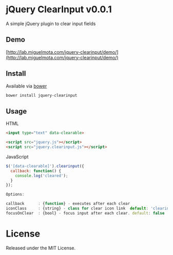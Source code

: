 # jQuery ClearInput v0.0.1

A simple jQuery plugin to clear input fields

## Demo

[http://lab.miguelmota.com/jquery-clearinput/demo/](http://lab.miguelmota.com/jquery-clearinput/demo/)

## Install 

Available via [bower](http://bower.io/)

```bash
bower install jquery-clearinput
```

## Usage

HTML

```html
<input type="text" data-clearable> 
```

```html
<script src="jquery.js"></script>
<script src="jquery.clearinput.js"></script>
```

JavaScript

```javascript
$('[data-clearable]').clearinput({
  callback: function() {
    console.log('cleared');
  }
});
```

```javascript
Options:

callback      : {function} - executes after each clear
iconClass     : {string} - class for clear icon link  default: 'clearinput'
focusOnClear  : {bool} - focus input after each clear. default: false
```

# License

Released under the MIT License.
